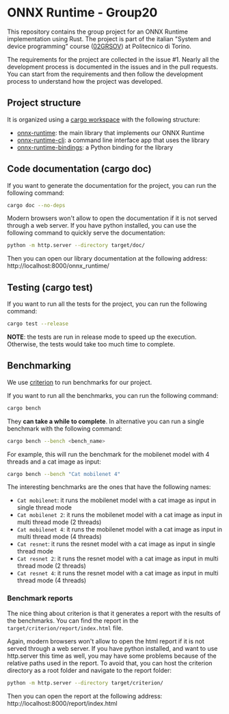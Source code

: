 # ONNX Runtime - Group20

This repository contains the group project for an ONNX Runtime implementation using Rust. The project is part of the italian "System and device programming" course ([02GRSOV](https://didattica.polito.it/pls/portal30/gap.pkg_guide.viewGap?p_cod_ins=02GRSOV&p_a_acc=2023&p_header=S&p_lang=IT&multi=N)) at Politecnico di Torino.

The requirements for the project are collected in the issue #1.
Nearly all the development process is documented in the issues and in the pull requests. You can start from the requirements and then follow the development process to understand how the project was developed.

## Project structure
It is organized using a [cargo workspace](https://doc.rust-lang.org/book/ch14-03-cargo-workspaces.html) with the following structure:
- [onnx-runtime](onnx-runtime/README.md): the main library that implements our ONNX Runtime
- [onnx-runtime-cli](onnx-runtime-cli/README.md): a command line interface app that uses the library
- [onnx-runtime-bindings](onnx-runtime-bindings/README.md): a Python binding for the library

## Code documentation (cargo doc)
If you want to generate the documentation for the project, you can run the following command:
```bash
cargo doc --no-deps
```

Modern browsers won't allow to open the documentation if it is not served through a web server. If you have python installed, you can use the following command to quickly serve the documentation:
```bash
python -m http.server --directory target/doc/
```
Then you can open our library documentation at the following address: http://localhost:8000/onnx_runtime/

## Testing (cargo test)
If you want to run all the tests for the project, you can run the following command:
```bash
cargo test --release
```

**NOTE**: the tests are run in release mode to speed up the execution. Otherwise, the tests would take too much time to complete.


## Benchmarking
We use [criterion](https://docs.rs/criterion/latest/criterion/) to run benchmarks for our project.

If you want to run all the benchmarks, you can run the following command:
```bash
cargo bench
```

They **can take a while to complete**.
In alternative you can run a single benchmark with the following command:
```bash
cargo bench --bench <bench_name>
```
For example, this will run the benchmark for the mobilenet model with 4 threads and a cat image as input:
```bash
cargo bench --bench "Cat mobilenet 4"
```

The interesting benchmarks are the ones that have the following names:
- `Cat mobilenet`: it runs the mobilenet model with a cat image as input in single thread mode
- `Cat mobilenet 2`: it runs the mobilenet model with a cat image as input in multi thread mode (2 threads)
- `Cat mobilenet 4`: it runs the mobilenet model with a cat image as input in multi thread mode (4 threads)
- `Cat resnet`: it runs the resnet model with a cat image as input in single thread mode
- `Cat resnet 2`: it runs the resnet model with a cat image as input in multi thread mode (2 threads)
- `Cat resnet 4`: it runs the resnet model with a cat image as input in multi thread mode (4 threads)

### Benchmark reports
The nice thing about criterion is that it generates a report with the results of the benchmarks. You can find the report in the `target/criterion/report/index.html` file.

Again, modern browsers won't allow to open the html report if it is not served through a web server. If you have python installed, and want to use http.server this time as well, you may have some problems because of the relative paths used in the report. To avoid that, you can host the criterion directory as a root folder and navigate to the report folder:

```bash
python -m http.server --directory target/criterion/
```

Then you can open the report at the following address: http://localhost:8000/report/index.html
